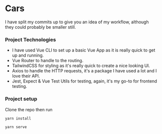 # Cars

I have split my commits up to give you an idea of my workflow, although they could probably be smaller still.

### Project Technologies
- I have used Vue CLI to set up a basic Vue App as it is really quick to get up and running.
- Vue Router to handle to the routing.
- TailwindCSS for styling as it's really quick to create a nice looking UI.
- Axios to handle the HTTP requests, it's a package I have used a lot and I love their API.
- Jest, Expect & Vue Test Utils for testing, again, it's my go-to for frontend testing.

### Project setup
Clone the repo then run
```
yarn install
```
```
yarn serve
```

